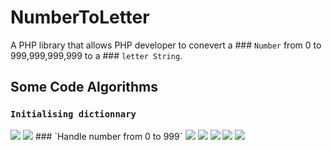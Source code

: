 # NumberToLetter
A PHP library that allows PHP developer to conevert a ### `Number` from 0 to 999,999,999,999 to a ### `letter String`.

## Some Code Algorithms
### `Initialising dictionnary`
<img src="./assets/img/IMG_2468.jpeg">
<img src="./assets/img/IMG_2469.jpeg">
### `Handle number from 0 to 999ˋ
<img src="./assets/img/IMG_2470.jpeg">
<img src="./assets/img/IMG_2471.jpeg">
<img src="./assets/img/IMG_2472.jpeg">
<img src="./assets/img/IMG_2473.jpeg">
<img src="./assets/img/IMG_2474.jpeg">


